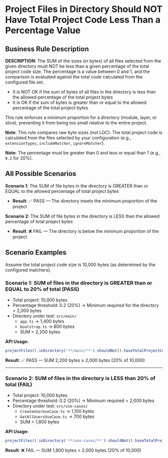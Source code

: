 # Project Files in Directory Should NOT Have Total Project Code Less Than a Percentage Value

## Business Rule Description

**DESCRIPTION**: The SUM of the sizes (in bytes) of all files selected from the given directory must NOT be less than a given percentage of the total project code size. The percentage is a value between 0 and 1, and the comparison is evaluated against the total code calculated from the configured file set.

- It is NOT OK if the sum of bytes of all files in the directory is less than the allowed percentage of the total project bytes
- It is OK if the sum of bytes is greater than or equal to the allowed percentage of the total project bytes

This rule enforces a minimum proportion for a directory (module, layer, or slice), preventing it from being too small relative to the entire project.

**Note**: This rule compares raw byte sizes (not LOC). The total project code is calculated from the files selected by your configuration (e.g., `extensionTypes`, `includeMatcher`, `ignoreMatcher`).

**Note**: The percentage must be greater than 0 and less or equal than 1 (e.g., `0.2` for 20%).

## All Possible Scenarios

**Scenario 1**: The SUM of file bytes in the directory is GREATER than or EQUAL to the allowed percentage of total project bytes

- **Result**: ✅ PASS — The directory meets the minimum proportion of the project

**Scenario 2**: The SUM of file bytes in the directory is LESS than the allowed percentage of total project bytes

- **Result**: ❌ FAIL — The directory is below the minimum proportion of the project

## Scenario Examples

Assume the total project code size is 10,000 bytes (as determined by the configured matchers).

### Scenario 1: SUM of files in the directory is GREATER than or EQUAL to 20% of total (PASS)

- Total project: 10,000 bytes
- Percentage threshold: 0.2 (20%) → Minimum required for the directory = 2,000 bytes
- Directory under test: `src/main/`
  - `app.ts` → 1,400 bytes
  - `bootstrap.ts` → 800 bytes
  - SUM = 2,200 bytes

**API Usage:**

```typescript
projectFiles().inDirectory('**/main/**').shouldNot().haveTotalProjectCodeLessThan(0.2).check();
```

**Result**: ✅ PASS — SUM 2,200 bytes ≥ 2,000 bytes (20% of 10,000)

---

### Scenario 2: SUM of files in the directory is LESS than 20% of total (FAIL)

- Total project: 10,000 bytes
- Percentage threshold: 0.2 (20%) → Minimum required = 2,000 bytes
- Directory under test: `src/use-cases/`
  - `CreateUserUseCase.ts` → 1,100 bytes
  - `GetAllUsersUseCase.ts` → 700 bytes
  - SUM = 1,800 bytes

**API Usage:**

```typescript
projectFiles().inDirectory('**/use-cases/**').shouldNot().haveTotalProjectCodeLessThan(0.2).check();
```

**Result**: ❌ FAIL — SUM 1,800 bytes < 2,000 bytes (20% of 10,000)
